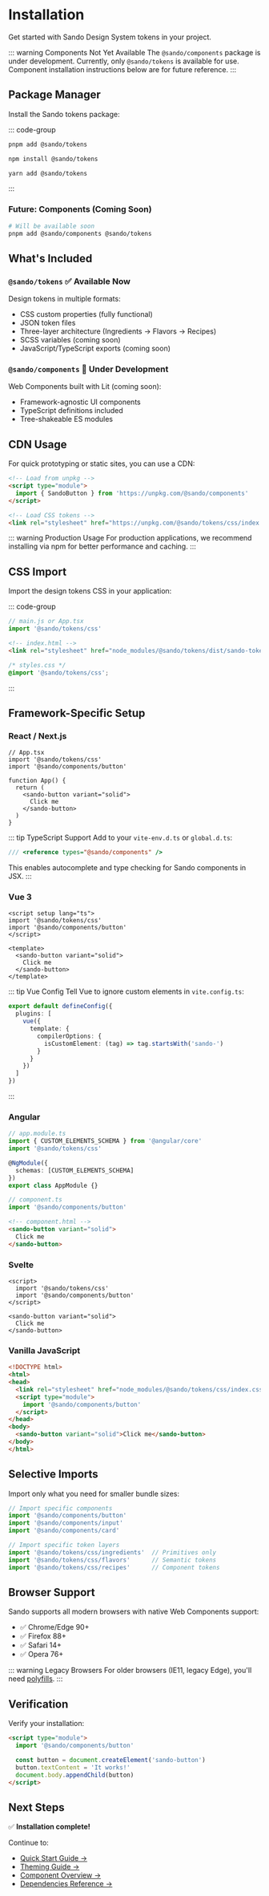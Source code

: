 # Installation

Get started with Sando Design System tokens in your project.

::: warning Components Not Yet Available
The `@sando/components` package is under development. Currently, only `@sando/tokens` is available for use. Component installation instructions below are for future reference.
:::

## Package Manager

Install the Sando tokens package:

::: code-group

```bash [pnpm]
pnpm add @sando/tokens
```

```bash [npm]
npm install @sando/tokens
```

```bash [yarn]
yarn add @sando/tokens
```

:::

### Future: Components (Coming Soon)

```bash
# Will be available soon
pnpm add @sando/components @sando/tokens
```

## What's Included

### `@sando/tokens` ✅ Available Now

Design tokens in multiple formats:

- CSS custom properties (fully functional)
- JSON token files
- Three-layer architecture (Ingredients → Flavors → Recipes)
- SCSS variables (coming soon)
- JavaScript/TypeScript exports (coming soon)

### `@sando/components` 🚧 Under Development

Web Components built with Lit (coming soon):

- Framework-agnostic UI components
- TypeScript definitions included
- Tree-shakeable ES modules

## CDN Usage

For quick prototyping or static sites, you can use a CDN:

```html
<!-- Load from unpkg -->
<script type="module">
  import { SandoButton } from 'https://unpkg.com/@sando/components'
</script>

<!-- Load CSS tokens -->
<link rel="stylesheet" href="https://unpkg.com/@sando/tokens/css/index.css">
```

::: warning Production Usage
For production applications, we recommend installing via npm for better performance and caching.
:::

## CSS Import

Import the design tokens CSS in your application:

::: code-group

```js [Vite/Webpack]
// main.js or App.tsx
import '@sando/tokens/css'
```

```html [HTML]
<!-- index.html -->
<link rel="stylesheet" href="node_modules/@sando/tokens/dist/sando-tokens/css/index.css">
```

```css [CSS]
/* styles.css */
@import '@sando/tokens/css';
```

:::

## Framework-Specific Setup

### React / Next.js

```tsx
// App.tsx
import '@sando/tokens/css'
import '@sando/components/button'

function App() {
  return (
    <sando-button variant="solid">
      Click me
    </sando-button>
  )
}
```

::: tip TypeScript Support
Add to your `vite-env.d.ts` or `global.d.ts`:

```ts
/// <reference types="@sando/components" />
```

This enables autocomplete and type checking for Sando components in JSX.
:::

### Vue 3

```vue
<script setup lang="ts">
import '@sando/tokens/css'
import '@sando/components/button'
</script>

<template>
  <sando-button variant="solid">
    Click me
  </sando-button>
</template>
```

::: tip Vue Config
Tell Vue to ignore custom elements in `vite.config.ts`:

```ts
export default defineConfig({
  plugins: [
    vue({
      template: {
        compilerOptions: {
          isCustomElement: (tag) => tag.startsWith('sando-')
        }
      }
    })
  ]
})
```
:::

### Angular

```ts
// app.module.ts
import { CUSTOM_ELEMENTS_SCHEMA } from '@angular/core'
import '@sando/tokens/css'

@NgModule({
  schemas: [CUSTOM_ELEMENTS_SCHEMA]
})
export class AppModule {}
```

```ts
// component.ts
import '@sando/components/button'
```

```html
<!-- component.html -->
<sando-button variant="solid">
  Click me
</sando-button>
```

### Svelte

```svelte
<script>
  import '@sando/tokens/css'
  import '@sando/components/button'
</script>

<sando-button variant="solid">
  Click me
</sando-button>
```

### Vanilla JavaScript

```html
<!DOCTYPE html>
<html>
<head>
  <link rel="stylesheet" href="node_modules/@sando/tokens/css/index.css">
  <script type="module">
    import '@sando/components/button'
  </script>
</head>
<body>
  <sando-button variant="solid">Click me</sando-button>
</body>
</html>
```

## Selective Imports

Import only what you need for smaller bundle sizes:

```js
// Import specific components
import '@sando/components/button'
import '@sando/components/input'
import '@sando/components/card'

// Import specific token layers
import '@sando/tokens/css/ingredients'  // Primitives only
import '@sando/tokens/css/flavors'      // Semantic tokens
import '@sando/tokens/css/recipes'      // Component tokens
```

## Browser Support

Sando supports all modern browsers with native Web Components support:

- ✅ Chrome/Edge 90+
- ✅ Firefox 88+
- ✅ Safari 14+
- ✅ Opera 76+

::: warning Legacy Browsers
For older browsers (IE11, legacy Edge), you'll need [polyfills](https://github.com/webcomponents/polyfills).
:::

## Verification

Verify your installation:

```html
<script type="module">
  import '@sando/components/button'

  const button = document.createElement('sando-button')
  button.textContent = 'It works!'
  document.body.appendChild(button)
</script>
```

## Next Steps

✅ **Installation complete!**

Continue to:
- [Quick Start Guide →](/getting-started/quick-start)
- [Theming Guide →](/getting-started/theming)
- [Component Overview →](/components/overview)
- [Dependencies Reference →](/getting-started/dependencies)
